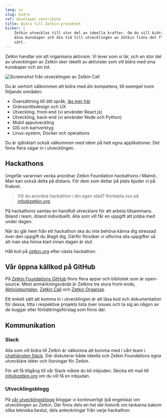 ```yaml
---
lang: sv
slug: bidra
ref: developer.contribute
title: Bidra till Zetkin-projektet
kicker: |
    Zetkin utvecklas till stor del av ideella krafter. Om du vill bidra med
    dina kunskaper och din tid till utvecklingen av Zetkin finns det flera olika
    sätt.
---
```


Zetkin handlar om att organisera aktivism. Vi lever som vi lär, och en stor del
av utvecklingen av Zetkin sker ideellt av aktivister som vill bidra med sina
kunskaper och sin tid.

![Screenshot från utvecklingen av Zetkin Call](./uxdesign.png)

Du är oerhört välkommen att bidra med din kompetens, till exempel inom följande
områden:

* Översättning till ditt språk, [läs mer här](./oversatt)
* Gränssnittsdesign och UX
* Utveckling, front-end (vi använder React.js)
* Utveckling, back-end (vi använder Node och Python)
* Mobil apputveckling
* GIS och kartverktyg
* Linux-system, Docker och operations

Du är självklart också välkommen med idéer på helt egna applikationer. Det
finns flera vägar in i utvecklingen.

## Hackathons
Ungefär varannan vecka anordnar Zetkin Foundation hackathons i Malmö. Man kan
också delta på distans. För dem som deltar på plats bjuder vi på frukost.

> Vill du anordna hackathon i din egen stad? Kontakta oss på
> [info@zetkin.org](mailto:info@zetkin.org).

På hackathons samlas en handfull utvecklare för att arbeta tillsammans. Ibland
i team, ibland individuellt. Alla som vill får en uppgift att jobba med under
dagen.

När du går hem från ett hackathon ska du inte behöva känna dig stressad över
den uppgift du åtagit dig. Därför försöker vi utforma alla uppgifter så att
man ska hinna klart innan dagen är slut.

Håll koll på [zetkin.org](http://zetkin.org) efter nästa hackathon.

## Vår öppna källkod på GitHub
På [Zetkin Foundations GitHub](https://github.com/zetkin) finns flera appar
och bibliotek som är open-source. Mest anmärkningsvärda är Zetkins tre stora
front-ends, [Aktivistportalen](https://github.com/zetkin/www.zetk.in),
[Zetkin Call](https://github.com/zetkin/call.zetk.in) och
[Zetkin Organize](https://github.com/zetkin/organize.zetk.in).

Ett enkelt sätt att komma in i utvecklingen är att läsa kod och dokumentation
för dessa, titta i respektive projekts lista över issues och ta sig an någon
av de buggar eller förbättringsförslag som finns där.

## Kommunikation

### Slack
Alla som vill bidra till Zetkin är välkomna att komma med i vårt team i
[chattjänsten Slack](https://zetkin.slack.com). Där diskuterar både ideella
och Zetkin Foundations egna utvecklare idéer och lösningar för Zetkin.

För att få tillgång till vår Slack måste du bli inbjuden. Skicka ett mail till
[info@zetkin.org](mailto:info@zetkin.org) om du vill få en inbjudan.

### Utvecklingsblogg
På [vår utvecklingsblogg](http://blog.zetkin.org) bloggar vi kontinuerligt (på
engelska) om utvecklingen av Zetkin. Där finns dels en hel del historik om
tankarna bakom olika tekniska beslut, dels anteckningar från varje hackathon.
